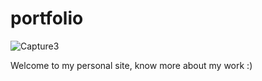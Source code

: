 # portfolio

![Capture3](https://github.com/Bryan-AV/portfolio/assets/61765079/8277c1e5-5569-497d-8c72-cc04ba24d8ae)

Welcome to my personal site, know more about my work :)


